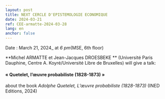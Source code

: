 ```yaml
---
layout: post
title: NEXT CERCLE D'EPISTEMOLOGIE ECONOMIQUE
date: 2024-03-21
ref: CEE-armatte-2024-03-28
lang: en
anchor: false
---
```



<i class="fas fa-table"></i> Date : March 21, 2024_ at _6 pm_(MSE, 6th floor)

**Michel ARMATTE et Jean-Jacques DROESBEKE ** (Université Paris Dauphine, Centre A. Koyré/Université Libre de Bruxelles) will give a talk:

#### « Quetelet, l’œuvre probabiliste (1828-1873) »

about the book *Adolphe Quetelet, L’œuvre probabiliste (1828-1873)* (INED Editions, 2024) 
